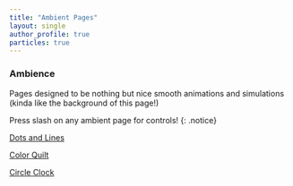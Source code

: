 ```yaml
---
title: "Ambient Pages"
layout: single
author_profile: true
particles: true
---
```


### Ambience

Pages designed to be nothing but nice smooth animations and simulations (kinda like the background of this page!)

Press slash on any ambient page for controls!
{: .notice}

<a href="/_pages/ambientLineParticles/" class="btn btn--primary">Dots and Lines</a>

<a href="/_pages/colorQuilt/" class="btn btn--primary">Color Quilt</a>

<a href="/_pages/circleClockPure/" class="btn btn--primary">Circle Clock</a>

<!--
<script type="module">
    import { showLogo } from "/assets/js/threejs/logo3d.js";
    showLogo();
</script>
-->
